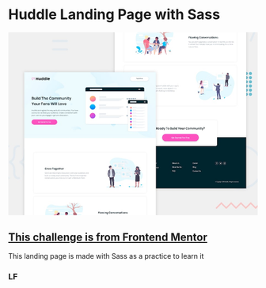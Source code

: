 # Huddle Landing Page with Sass

![Huddle Home Page Layout Preview with Sass](./src/design/desktop-preview.jpg)

## [This challenge is from Frontend Mentor](https://www.frontendmentor.io)

This landing page is made with Sass as a practice to learn it

### LF
